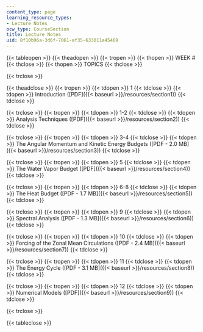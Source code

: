 ```yaml
---
content_type: page
learning_resource_types:
- Lecture Notes
ocw_type: CourseSection
title: Lecture Notes
uid: 8f10b96a-3d6f-7061-af35-633011a45469
---
```


{{< tableopen >}}
{{< theadopen >}}
{{< tropen >}}
{{< thopen >}}
WEEK #
{{< thclose >}}
{{< thopen >}}
TOPICS
{{< thclose >}}

{{< trclose >}}

{{< theadclose >}}
{{< tropen >}}
{{< tdopen >}}
1
{{< tdclose >}}
{{< tdopen >}}
Introduction ([PDF]({{< baseurl >}}/resources/section1))
{{< tdclose >}}

{{< trclose >}}
{{< tropen >}}
{{< tdopen >}}
1-2
{{< tdclose >}}
{{< tdopen >}}
Analysis Techniques ([PDF]({{< baseurl >}}/resources/section2))
{{< tdclose >}}

{{< trclose >}}
{{< tropen >}}
{{< tdopen >}}
3-4
{{< tdclose >}}
{{< tdopen >}}
The Angular Momentum and Kinetic Energy Budgets ([PDF - 2.0 MB]({{< baseurl >}}/resources/section3))
{{< tdclose >}}

{{< trclose >}}
{{< tropen >}}
{{< tdopen >}}
5
{{< tdclose >}}
{{< tdopen >}}
The Water Vapor Budget ([PDF]({{< baseurl >}}/resources/section4))
{{< tdclose >}}

{{< trclose >}}
{{< tropen >}}
{{< tdopen >}}
6-8
{{< tdclose >}}
{{< tdopen >}}
The Heat Budget ([PDF - 1.7 MB]({{< baseurl >}}/resources/section5))
{{< tdclose >}}

{{< trclose >}}
{{< tropen >}}
{{< tdopen >}}
9
{{< tdclose >}}
{{< tdopen >}}
Spectral Analysis ([PDF - 1.3 MB]({{< baseurl >}}/resources/section6))
{{< tdclose >}}

{{< trclose >}}
{{< tropen >}}
{{< tdopen >}}
10
{{< tdclose >}}
{{< tdopen >}}
Forcing of the Zonal Mean Circulations ([PDF - 2.4 MB]({{< baseurl >}}/resources/section7))
{{< tdclose >}}

{{< trclose >}}
{{< tropen >}}
{{< tdopen >}}
11
{{< tdclose >}}
{{< tdopen >}}
The Energy Cycle ([PDF - 3.1 MB]({{< baseurl >}}/resources/section8))
{{< tdclose >}}

{{< trclose >}}
{{< tropen >}}
{{< tdopen >}}
12
{{< tdclose >}}
{{< tdopen >}}
Numerical Models ([PDF]({{< baseurl >}}/resources/section9))
{{< tdclose >}}

{{< trclose >}}

{{< tableclose >}}